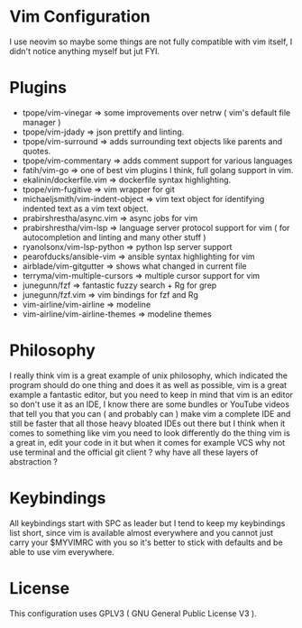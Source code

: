 # Vim Configuration
I use neovim so maybe some things are not fully compatible with vim itself, I didn't notice anything myself but jut FYI.

# Plugins
* tpope/vim-vinegar => some improvements over netrw ( vim's default file manager )
* tpope/vim-jdady => json prettify and linting.
* tpope/vim-surround => adds surrounding text objects like parents and quotes.
* tpope/vim-commentary => adds comment support for various languages
* fatih/vim-go => one of best vim plugins I think, full golang support in vim.
* ekalinin/dockerfile.vim => dockerfile syntax highlighting.
* tpope/vim-fugitive => vim wrapper for git
* michaeljsmith/vim-indent-object => vim text object for identifying indented text as a vim text object.
* prabirshrestha/async.vim => async jobs for vim
* prabirshrestha/vim-lsp => language server protocol support for vim ( for autocompletion and linting and many other stuff )
* ryanolsonx/vim-lsp-python => python lsp server support
* pearofducks/ansible-vim => ansible syntax highlighting for vim
* airblade/vim-gitgutter => shows what changed in current file
* terryma/vim-multiple-cursors => multiple cursor support for vim
* junegunn/fzf => fantastic fuzzy search + Rg for grep
* junegunn/fzf.vim => vim bindings for fzf and Rg
* vim-airline/vim-airline => modeline
* vim-airline/vim-airline-themes => modeline themes
# Philosophy
I really think vim is a great example of unix philosophy, which indicated the program should do one thing and does it as well as possible, vim is a great example a fantastic editor, but you need to keep in mind that vim is an editor so don't use it as an IDE, I know there are some bundles or YouTube videos that tell you that you can ( and probably can ) make vim a complete IDE and still be faster that all those heavy bloated IDEs out there but I think when it comes to something like vim you need to look differently do the thing vim is a great in, edit your code in it but when it comes for example VCS why not use terminal and the official git client ? why have all these layers of abstraction ?

# Keybindings
All keybindings start with SPC as leader but I tend to keep my keybindings list short, since vim is available almost everywhere and you cannot just carry your $MYVIMRC with you so it's better to stick with defaults and be able to use vim everywhere.

# License 
This configuration uses GPLV3 ( GNU General Public License V3 ).
